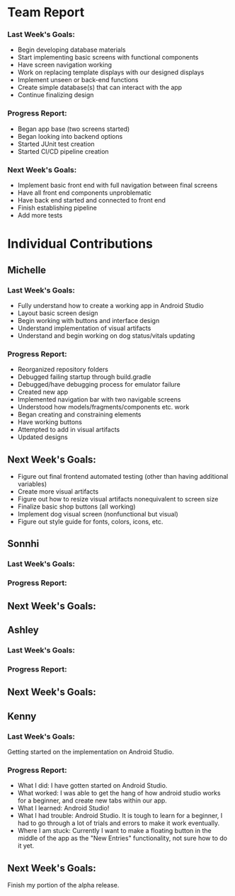 # Team Report
### Last Week's Goals: 
- Begin developing database materials
- Start implementing basic screens with functional components
- Have screen navigation working
- Work on replacing template displays with our designed displays
- Implement unseen or back-end functions
- Create simple database(s) that can interact with the app
- Continue finalizing design

### Progress Report: 
- Began app base (two screens started)
- Began looking into backend options
- Started JUnit test creation
- Started CI/CD pipeline creation

### Next Week's Goals:
- Implement basic front end with full navigation between final screens
- Have all front end components unproblematic
- Have back end started and connected to front end
- Finish establishing pipeline 
- Add more tests


# Individual Contributions

## Michelle
### Last Week's Goals:
- Fully understand how to create a working app in Android Studio
- Layout basic screen design
- Begin working with buttons and interface design
- Understand implementation of visual artifacts
- Understand and begin working on dog status/vitals updating 

### Progress Report:
- Reorganized repository folders
- Debugged failing startup through build.gradle
- Debugged/have debugging process for emulator failure
- Created new app
- Implemented navigation bar with two navigable screens
- Understood how models/fragments/components etc. work
- Began creating and constraining elements
- Have working buttons
- Attempted to add in visual artifacts
- Updated designs

## Next Week's Goals:
- Figure out final frontend automated testing (other than having additional variables)
- Create more visual artifacts
- Figure out how to resize visual artifacts nonequivalent to screen size
- Finalize basic shop buttons (all working)
- Implement dog visual screen (nonfunctional but visual)
- Figure out style guide for fonts, colors, icons, etc.


## Sonnhi
### Last Week's Goals:

### Progress Report:

## Next Week's Goals:


## Ashley
### Last Week's Goals:

### Progress Report:

## Next Week's Goals:


## Kenny
### Last Week's Goals:
Getting started on the implementation on Android Studio.

### Progress Report:
* What I did: I have gotten started on Android Studio. 
* What worked: I was able to get the hang of how android studio works for a beginner, and create new tabs within our app.
* What I learned: Android Studio!
* What I had trouble: Android Studio. It is tough to learn for a beginner, I had to go through a lot of trials and errors to make it work eventually.
* Where I am stuck: Currently I want to make a floating button in the middle of the app as the "New Entries" functionality, not sure how to do it yet.

## Next Week's Goals:
Finish my portion of the alpha release.
